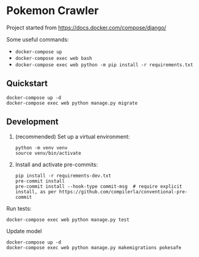 # Pokemon Crawler

Project started from https://docs.docker.com/compose/django/

Some useful commands:

* `docker-compose up`
* `docker-compose exec web bash`
* `docker-compose exec web python -m pip install -r requirements.txt`

## Quickstart

```shell
docker-compose up -d
docker-compose exec web python manage.py migrate
```

## Development

1. (recommended) Set up a virtual environment:
   ```shell
   python -m venv venv
   source venv/bin/activate
   ```
2. Install and activate pre-commits:
   ```shell
   pip install -r requirements-dev.txt
   pre-commit install
   pre-commit install --hook-type commit-msg  # require explicit install, as per https://github.com/compilerla/conventional-pre-commit
   ```


Run tests:

```shell
docker-compose exec web python manage.py test
```

Update model

```shell
docker-compose up -d
docker-compose exec web python manage.py makemigrations pokesafe
```
